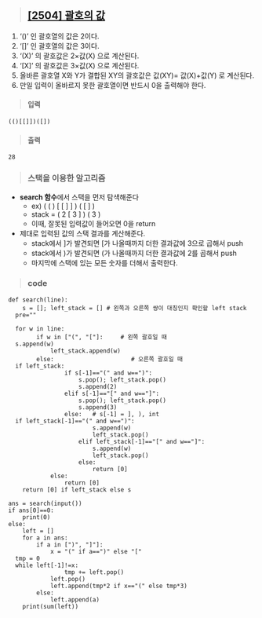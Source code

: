 > ## [[2504] 괄호의 값](https://www.acmicpc.net/problem/2504)
1.  ‘()’ 인 괄호열의 값은 2이다.
2.  ‘[]’ 인 괄호열의 값은 3이다.
3.  ‘(X)’ 의 괄호값은 2×값(X) 으로 계산된다.
4.  ‘[X]’ 의 괄호값은 3×값(X) 으로 계산된다.
5.  올바른 괄호열 X와 Y가 결합된 XY의 괄호값은 값(XY)= 값(X)+값(Y) 로 계산된다.
6. 만일 입력이 올바르지 못한 괄호열이면 반드시 0을 출력해야 한다.
> #### 입력
	(()[[]])([])
> #### 출력
	28
> ### 스택을 이용한 알고리즘
* **search 함수**에서 스택을 먼저 탐색해준다 
	* ex) ( ( ) [ [ ] ] ) ( [ ] )
	* stack = ( 2 [ 3 ] ) ( 3 )
	* 이때, 잘못된 입력값이 들어오면 0을  return
* 제대로 입력된 값의 스택 결과를 계산해준다.
	* stack에서 ]가 발견되면 [가 나올때까지 더한 결과값에 3으로 곱해서 push
	* stack에서 )가 발견되면 (가 나올때까지 더한 결과값에 2를 곱해서 push
	* 마지막에 스택에 있는 모든 숫자를 더해서 출력한다. 
> ### code
	def search(line):  
	    s = []; left_stack = [] # 왼쪽과 오른쪽 쌍이 대칭인지 확인할 left stack  
	  pre=""  
	  
	  for w in line:  
	        if w in ["(", "["]:     # 왼쪽 괄호일 때  
	  s.append(w)  
	            left_stack.append(w)  
	        else:                      # 오른쪽 괄호일 때  
	  if left_stack:  
	                if s[-1]=="(" and w==")":  
	                    s.pop(); left_stack.pop()  
	                    s.append(2)  
	                elif s[-1]=="[" and w=="]":  
	                    s.pop(); left_stack.pop()  
	                    s.append(3)  
	                else:   # s[-1] = ], ), int  
	  if left_stack[-1]=="(" and w==")":  
	                        s.append(w)  
	                        left_stack.pop()  
	                    elif left_stack[-1]=="[" and w=="]":  
	                        s.append(w)  
	                        left_stack.pop()  
	                    else:  
	                        return [0]  
	            else:  
	                return [0]  
	    return [0] if left_stack else s  
	  
	ans = search(input())  
	if ans[0]==0:  
	    print(0)  
	else:  
	    left = []  
	    for a in ans:  
	        if a in [")", "]"]:  
	            x = "(" if a==")" else "["  
	  tmp = 0  
	  while left[-1]!=x:  
	                tmp += left.pop()  
	            left.pop()  
	            left.append(tmp*2 if x=="(" else tmp*3)  
	        else:  
	            left.append(a)  
	    print(sum(left))